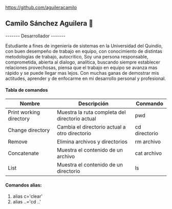 https://github.com/aguileracamilo

## Camilo Sánchez Aguilera 👋

------- Desarrollador  -------

Estudiante a fines de ingeniería de sistemas en la Universidad del Quindío, con buen desempeño de trabajo en equipo, con conocimiento de distintas metodologías de trabajo, autocritico, Soy una persona responsable, comprometida, abierta al dialogo, analítica, buscando siempre establecer relaciones provechosas, piensa que el trabajo en equipo se avanza mas rápido y se puede llegar mas lejos. Con muchas ganas de demostrar mis actitudes, aprender y de enfocarme en mi desarrollo personal y profesional.

#### Tabla de comandos

|Nombre                   |Descripción                                          | Conmando     |
--------------------------|-----------------------------------------------------|---------------
|Print working directory  |Muestra la ruta completa del directorio actual       | pwd          |
|Change directory         |Cambia el directorio actual a otro directorio        | cd directorio|
|Remove                   |Elimina archivos y directorios                       | rm archivo   |
|Concatenate              |Muestra el contenido de un archivo                   | cat archivo  |
|List                     |Muestra el contenido de un directorio                | ls           |   


#### Comandos alias:
1. alias c='clear'
1. alias ..='cd ..'
